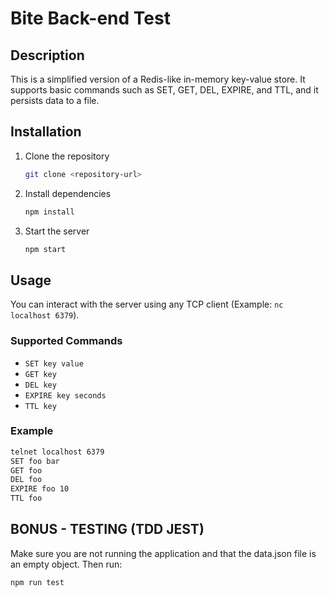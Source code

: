 # Bite Back-end Test

## Description

This is a simplified version of a Redis-like in-memory key-value store. It supports basic commands such as SET, GET, DEL, EXPIRE, and TTL, and it persists data to a file.

## Installation

1. Clone the repository
   ```bash
   git clone <repository-url>
   ```
2. Install dependencies
   ```bash
   npm install
   ```
3. Start the server
   ```bash
   npm start
   ```

## Usage

You can interact with the server using any TCP client (Example: `nc localhost 6379`).

### Supported Commands

- `SET key value`
- `GET key`
- `DEL key`
- `EXPIRE key seconds`
- `TTL key`

### Example

```bash
telnet localhost 6379
SET foo bar
GET foo
DEL foo
EXPIRE foo 10
TTL foo
```

## BONUS - TESTING (TDD JEST)

Make sure you are not running the application and that the data.json file is an empty object. Then run:

```bash
npm run test
```
